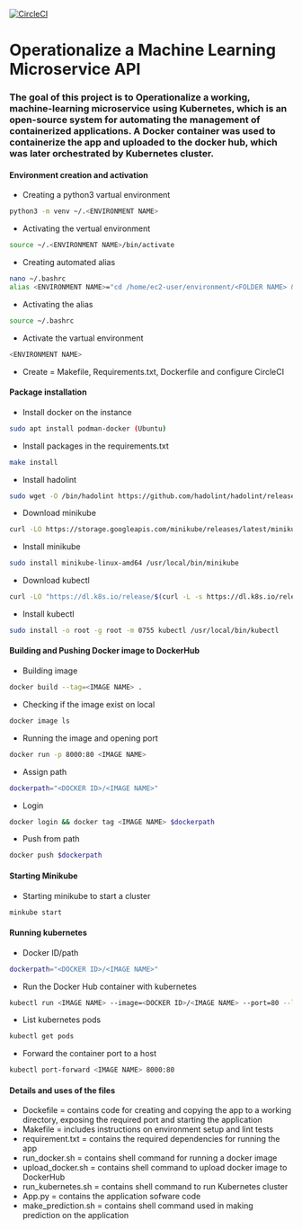 [![CircleCI](https://dl.circleci.com/status-badge/img/gh/get2bash/Operationalize-a-Machine-Learning-Microservice-API/tree/main.svg?style=svg)](https://dl.circleci.com/status-badge/redirect/gh/get2bash/Operationalize-a-Machine-Learning-Microservice-API/tree/main)

# Operationalize a Machine Learning Microservice API

### The goal of this project is to Operationalize a working, machine-learning microservice using Kubernetes, which is an open-source system for automating the management of containerized applications. A Docker container was used to containerize the app and uploaded to the docker hub, which was later orchestrated by Kubernetes cluster.


#### Environment creation and activation

- Creating a python3 vartual environment
```bash
python3 -m venv ~/.<ENVIRONMENT NAME>
```

- Activating the vertual environment
```bash
source ~/.<ENVIRONMENT NAME>/bin/activate
```

- Creating automated alias
```bash
nano ~/.bashrc
alias <ENVIRONMENT NAME>="cd /home/ec2-user/environment/<FOLDER NAME> && source ~/.<ENVIRONMENT NAME>/bin/activate"
````

- Activating the alias
```bash
source ~/.bashrc
```
- Activate the vartual environment
```bash
<ENVIRONMENT NAME>
```

- Create = Makefile, Requirements.txt, Dockerfile and configure CircleCI

#### Package installation
- Install docker on the instance
```bash
sudo apt install podman-docker (Ubuntu)
````

- Install packages in the requirements.txt
```bash
make install
```

- Install hadolint
```bash
sudo wget -O /bin/hadolint https://github.com/hadolint/hadolint/releases/download/v1.16.3/hadolint-Linux-x86_64 && sudo chmod +x /bin/hadolint
```

- Download minikube
```bash
curl -LO https://storage.googleapis.com/minikube/releases/latest/minikube-linux-amd64
```

- Install minikube
```bash
sudo install minikube-linux-amd64 /usr/local/bin/minikube
```

- Download kubectl
```bash
curl -LO "https://dl.k8s.io/release/$(curl -L -s https://dl.k8s.io/release/stable.txt)/bin/linux/amd64/kubectl"
```

- Install kubectl
```bash
sudo install -o root -g root -m 0755 kubectl /usr/local/bin/kubectl
```


#### Building and Pushing Docker image to DockerHub
- Building image
```bash
docker build --tag=<IMAGE NAME> .
```

- Checking if the image exist on local
```bash
docker image ls
```

- Running the image and opening port
```bash
docker run -p 8000:80 <IMAGE NAME>
```

- Assign path
```bash
dockerpath="<DOCKER ID>/<IMAGE NAME>"
```

- Login
```bash
docker login && docker tag <IMAGE NAME> $dockerpath
```

- Push from path
```bash
docker push $dockerpath
```

#### Starting Minikube
- Starting minikube to start a cluster
```bash
minkube start
```

#### Running kubernetes 
- Docker ID/path
```bash
dockerpath="<DOCKER ID>/<IMAGE NAME>"
```

- Run the Docker Hub container with kubernetes
```bash
kubectl run <IMAGE NAME> --image=<DOCKER ID>/<IMAGE NAME> --port=80 --labels app=<IMAGE NAME>
```

- List kubernetes pods
```bash
kubectl get pods
```

- Forward the container port to a host
```bash
kubectl port-forward <IMAGE NAME> 8000:80
```

    
#### Details and uses of the files
- Dockefile = contains code for creating and copying the app to a working directory, exposing the required port and starting the application
- Makefile = includes instructions on environment setup and lint tests
- requirement.txt = contains the required dependencies for running the app
- run_docker.sh = contains shell command for running a docker image
- upload_docker.sh = contains shell command to upload docker image to DockerHub
- run_kubernetes.sh = contains shell command to run Kubernetes cluster
- App.py = contains the application sofware code
- make_prediction.sh = contains shell command used in making prediction on the application
